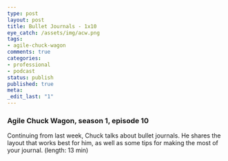 ```yaml
---
type: post
layout: post
title: Bullet Journals - 1x10
eye_catch: /assets/img/acw.png
tags:
- agile-chuck-wagon
comments: true
categories:
- professional
- podcast
status: publish
published: true
meta:
_edit_last: "1"
---
```


### Agile Chuck Wagon, season 1, episode 10

Continuing from last week, Chuck talks about bullet journals. He shares the layout that works best for him, as well as some tips for making the most of your journal. (length: 13 min)
